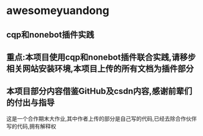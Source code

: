 # awesomeyuandong
cqp和nonebot插件实践
---
**重点:本项目使用cqp和nonebot插件联合实践,请移步相关网站安装环境,本项目上传的所有文档为插件部分**
---
本项目部分内容借鉴GitHub及csdn内容,感谢前辈们的付出与指导
---
这是一个合作期末大作业,其中作者上传的部分是自己写的代码,已经去除合作伙伴写的代码,拥有解释权
